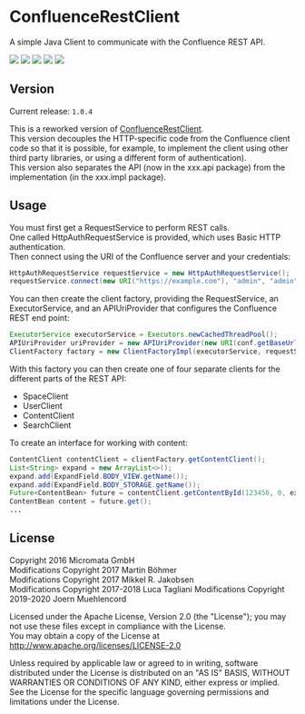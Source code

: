 # ConfluenceRestClient

A simple Java Client to communicate with the Confluence REST API.

[![][Build Status img]][Build Status]
[![][Dependency Status img]][Dependency Status]
[![][license img]][license]
[![][Maven Central img]][Maven Central]
[![][Javadocs img]][Javadocs]

## Version

Current release: `1.0.4`

This is a reworked version of [ConfluenceRestClient](https://github.com/MartinBoehmer/ConfluenceRestClient).  
This version decouples the HTTP-specific code from the Confluence client code so
that it is possible, for example, to implement the client using other third party libraries, 
or using a different form of authentication).  
This version also separates the API (now in the xxx.api package) from the implementation (in the xxx.impl package).

## Usage

You must first get a RequestService to perform REST calls.  
One called HttpAuthRequestService is provided, which uses Basic HTTP 
authentication.  
Then connect using the URI of the Confluence server and your credentials:

```java
HttpAuthRequestService requestService = new HttpAuthRequestService();
requestService.connect(new URI("https://example.com"), "admin", "admin");
```

You can then create the client factory, providing the RequestService, an 
ExecutorService, and an APIUriProvider that configures the Confluence REST 
end point:

```java
ExecutorService executorService = Executors.newCachedThreadPool();
APIUriProvider uriProvider = new APIUriProvider(new URI(conf.getBaseUrl() + "/confluence"));
ClientFactory factory = new ClientFactoryImpl(executorService, requestService, apiConfig);
```

With this factory you can then create one of four separate clients for the different parts 
of the REST API:

* SpaceClient
* UserClient
* ContentClient
* SearchClient

To create an interface for working with content:

```java
ContentClient contentClient = clientFactory.getContentClient();
List<String> expand = new ArrayList<>();
expand.add(ExpandField.BODY_VIEW.getName());
expand.add(ExpandField.BODY_STORAGE.getName());
Future<ContentBean> future = contentClient.getContentById(123456, 0, expand);
ContentBean content = future.get();
...
```

## License

Copyright 2016 Micromata GmbH  
Modifications Copyright 2017 Martin Böhmer  
Modifications Copyright 2017 Mikkel R. Jakobsen  
Modifications Copyright 2017-2018 Luca Tagliani
Modifications Copyright 2019-2020 Joern Muehlencord

Licensed under the Apache License, Version 2.0 (the "License"); you may not use these files except in compliance with the License.  
You may obtain a copy of the License at http://www.apache.org/licenses/LICENSE-2.0

Unless required by applicable law or agreed to in writing, software distributed under the License is distributed on an "AS IS" BASIS, WITHOUT WARRANTIES OR CONDITIONS OF ANY KIND, either express or implied.  
See the License for the specific language governing permissions and limitations under the License.

[Build Status]:https://travis-ci.org/jomu78/confluence-rest-client
[Build Status img]:https://travis-ci.org/jomu78/confluence-rest-client.svg?branch=master

[Dependency Status]:https://snyk.io/test/github/jomu78/confluence-rest-client
[Dependency Status img]:https://snyk.io/test/github/jomu78/confluence-rest-client/badge.svg?style=flat

[license]:LICENSE
[license img]:https://img.shields.io/badge/license-Apache%202-blue.svg

[Maven Central]:https://maven-badges.herokuapp.com/maven-central/de.muehlencord/confluence-rest-client
[Maven Central img]:https://maven-badges.herokuapp.com/maven-central/de.muehlencord/confluence-rest-client/badge.svg

[Javadocs]:http://www.javadoc.io/doc/de.muehlencord/confluence-rest-client
[Javadocs img]:http://javadoc.io/badge/de.muehlencord/confluence-rest-client.svg
